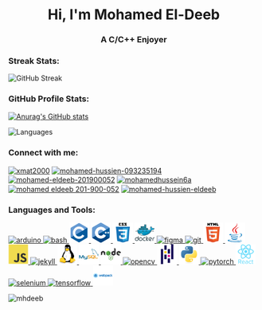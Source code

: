 <h1 align="center">Hi, I'm Mohamed El-Deeb</h1>
<h3 align="center">A C/C++ Enjoyer</h3>

<h3>Streak Stats:</h3>

![GitHub Streak](https://github-readme-streak-stats.herokuapp.com/?user=mhdeeb&theme=gotham)

 <h3>GitHub Profile Stats:</h3>

[![Anurag's GitHub stats](https://github-readme-stats.vercel.app/api?username=mhdeeb&show_icons=true&theme=gotham)](https://github.com/anuraghazra/github-readme-stats)
  
![Languages](https://github-readme-stats.vercel.app/api/top-langs/?username=mhdeeb&layout=compact&theme=gotham)

<h3 align="left">Connect with me:</h3>
<p align="left">
<a href="https://twitter.com/xmat2000" target="blank"><img align="center" src="https://raw.githubusercontent.com/rahuldkjain/github-profile-readme-generator/master/src/images/icons/Social/twitter.svg" alt="xmat2000" height="30" width="40" /></a>
<a href="https://www.linkedin.com/in/mohamed-el-deeb-093235194" target="blank"><img align="center" src="https://raw.githubusercontent.com/rahuldkjain/github-profile-readme-generator/master/src/images/icons/Social/linked-in-alt.svg" alt="mohamed-hussien-093235194" height="30" width="40" /></a>
<a href="https://stackoverflow.com/users/mohamed-eldeeb-201900052" target="blank"><img align="center" src="https://raw.githubusercontent.com/rahuldkjain/github-profile-readme-generator/master/src/images/icons/Social/stack-overflow.svg" alt="mohamed-eldeeb-201900052" height="30" width="40" /></a>
<a href="https://fb.com/mohamedhussein6a" target="blank"><img align="center" src="https://raw.githubusercontent.com/rahuldkjain/github-profile-readme-generator/master/src/images/icons/Social/facebook.svg" alt="mohamedhussein6a" height="30" width="40" /></a>
<a href="https://www.youtube.com/c/mohamed eldeeb 201-900-052" target="blank"><img align="center" src="https://raw.githubusercontent.com/rahuldkjain/github-profile-readme-generator/master/src/images/icons/Social/youtube.svg" alt="mohamed eldeeb 201-900-052" height="30" width="40" /></a>
<a href="https://www.leetcode.com/mohamed-hussien-eldeeb" target="blank"><img align="center" src="https://raw.githubusercontent.com/rahuldkjain/github-profile-readme-generator/master/src/images/icons/Social/leet-code.svg" alt="mohamed-hussien-eldeeb" height="30" width="40" /></a>
</p>

<h3 align="left">Languages and Tools:</h3>

<p align="left">
      <a href="https://www.arduino.cc/" target="_blank" rel="noreferrer">
        <img
          src="https://cdn.worldvectorlogo.com/logos/arduino-1.svg"
          alt="arduino"
          width="40"
          height="40"
        />
      </a>
      <a
        href="https://www.gnu.org/software/bash/"
        target="_blank"
        rel="noreferrer"
      >
        <img
          src="https://www.vectorlogo.zone/logos/gnu_bash/gnu_bash-icon.svg"
          alt="bash"
          width="40"
          height="40"
        />
      </a>
      <a href="https://www.cprogramming.com/" target="_blank" rel="noreferrer">
        <img
          src="https://raw.githubusercontent.com/devicons/devicon/master/icons/c/c-original.svg"
          alt="c"
          width="40"
          height="40"
        />
      </a>
      <a href="https://www.w3schools.com/cpp/" target="_blank" rel="noreferrer">
        <img
          src="https://raw.githubusercontent.com/devicons/devicon/master/icons/cplusplus/cplusplus-original.svg"
          alt="cplusplus"
          width="40"
          height="40"
        />
      </a>
      <a href="https://www.w3schools.com/css/" target="_blank" rel="noreferrer">
        <img
          src="https://raw.githubusercontent.com/devicons/devicon/master/icons/css3/css3-original-wordmark.svg"
          alt="css3"
          width="40"
          height="40"
        />
      </a>
      <a href="https://www.docker.com/" target="_blank" rel="noreferrer">
        <img
          src="https://raw.githubusercontent.com/devicons/devicon/master/icons/docker/docker-original-wordmark.svg"
          alt="docker"
          width="40"
          height="40"
        />
      </a>
      <a href="https://www.figma.com/" target="_blank" rel="noreferrer">
        <img
          src="https://www.vectorlogo.zone/logos/figma/figma-icon.svg"
          alt="figma"
          width="40"
          height="40"
        />
      </a>
      <a href="https://git-scm.com/" target="_blank" rel="noreferrer">
        <img
          src="https://www.vectorlogo.zone/logos/git-scm/git-scm-icon.svg"
          alt="git"
          width="40"
          height="40"
        />
      </a>
      <a href="https://www.w3.org/html/" target="_blank" rel="noreferrer">
        <img
          src="https://raw.githubusercontent.com/devicons/devicon/master/icons/html5/html5-original-wordmark.svg"
          alt="html5"
          width="40"
          height="40"
        />
      </a>
      <a href="https://www.java.com" target="_blank" rel="noreferrer">
        <img
          src="https://raw.githubusercontent.com/devicons/devicon/master/icons/java/java-original.svg"
          alt="java"
          width="40"
          height="40"
        />
      </a>
      <a
        href="https://developer.mozilla.org/en-US/docs/Web/JavaScript"
        target="_blank"
        rel="noreferrer"
      >
        <img
          src="https://raw.githubusercontent.com/devicons/devicon/master/icons/javascript/javascript-original.svg"
          alt="javascript"
          width="40"
          height="40"
        />
      </a>
      <a href="https://jekyllrb.com/" target="_blank" rel="noreferrer">
        <img
          src="https://www.vectorlogo.zone/logos/jekyllrb/jekyllrb-icon.svg"
          alt="jekyll"
          width="40"
          height="40"
        />
      </a>
      <a href="https://www.linux.org/" target="_blank" rel="noreferrer">
        <img
          src="https://raw.githubusercontent.com/devicons/devicon/master/icons/linux/linux-original.svg"
          alt="linux"
          width="40"
          height="40"
        />
      </a>
      <a href="https://www.mysql.com/" target="_blank" rel="noreferrer">
        <img
          src="https://raw.githubusercontent.com/devicons/devicon/master/icons/mysql/mysql-original-wordmark.svg"
          alt="mysql"
          width="40"
          height="40"
        />
      </a>
      <a href="https://nodejs.org" target="_blank" rel="noreferrer">
        <img
          src="https://raw.githubusercontent.com/devicons/devicon/master/icons/nodejs/nodejs-original-wordmark.svg"
          alt="nodejs"
          width="40"
          height="40"
        />
      </a>
      <a href="https://opencv.org/" target="_blank" rel="noreferrer">
        <img
          src="https://www.vectorlogo.zone/logos/opencv/opencv-icon.svg"
          alt="opencv"
          width="40"
          height="40"
        />
      </a>
      <a href="https://pandas.pydata.org/" target="_blank" rel="noreferrer">
        <img
          src="https://raw.githubusercontent.com/devicons/devicon/2ae2a900d2f041da66e950e4d48052658d850630/icons/pandas/pandas-original.svg"
          alt="pandas"
          width="40"
          height="40"
        />
      </a>
      <a href="https://www.python.org" target="_blank" rel="noreferrer">
        <img
          src="https://raw.githubusercontent.com/devicons/devicon/master/icons/python/python-original.svg"
          alt="python"
          width="40"
          height="40"
        />
      </a>
      <a href="https://pytorch.org/" target="_blank" rel="noreferrer">
        <img
          src="https://www.vectorlogo.zone/logos/pytorch/pytorch-icon.svg"
          alt="pytorch"
          width="40"
          height="40"
        />
      </a>
      <a href="https://reactjs.org/" target="_blank" rel="noreferrer">
        <img
          src="https://raw.githubusercontent.com/devicons/devicon/master/icons/react/react-original-wordmark.svg"
          alt="react"
          width="40"
          height="40"
        />
      </a>
      <a href="https://www.selenium.dev" target="_blank" rel="noreferrer">
        <img
          src="https://raw.githubusercontent.com/detain/svg-logos/780f25886640cef088af994181646db2f6b1a3f8/svg/selenium-logo.svg"
          alt="selenium"
          width="40"
          height="40"
        />
      </a>
      <a href="https://www.tensorflow.org" target="_blank" rel="noreferrer">
        <img
          src="https://www.vectorlogo.zone/logos/tensorflow/tensorflow-icon.svg"
          alt="tensorflow"
          width="40"
          height="40"
        />
      </a>
      <a href="https://webpack.js.org" target="_blank" rel="noreferrer">
        <img
          src="https://raw.githubusercontent.com/devicons/devicon/d00d0969292a6569d45b06d3f350f463a0107b0d/icons/webpack/webpack-original-wordmark.svg"
          alt="webpack"
          width="40"
          height="40"
        />
      </a>
    </p>

<p align="left"> <img src="https://komarev.com/ghpvc/?username=mhdeeb&label=Profile%20views&color=0e75b6&style=flat" alt="mhdeeb" /> </p>
